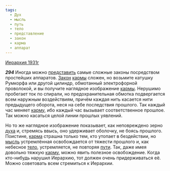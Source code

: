 ```yaml
---
tags:
  - Дух
  - мысль
  - путь
  - тело
  - представление
  - закон
  - карма
  - аппарат
---
```


[Иерархия 1931г](https://127.0.0.1:4002/agni/1931)

___294___
Иногда можно [представить](../../../tags/#представление) самые сложные законы посредством простейших аппаратов. [Закон](../../../tags/#закон) [кармы](../../../tags/#[карма](../../../tags/#карма)) сложен, но возьмите катушку Румкорфа или другой цилиндр, обмотанный электрофорной проволокой, и вы получите наглядное изображение [кармы](../../../tags/#[карма](../../../tags/#карма)). Нерушимо пробегает ток по спирали, но предохранительная обмотка подвергается всем наружным воздействиям, причём каждая нить касается нити предыдущего оборота, неся на себе последствия прошлого. Так каждый час меняет [карму](../../../tags/#[карма](../../../tags/#карма)), ибо каждый час вызывает соответственное прошлое. Так можно касаться целой линии прошлых уявлений.   

Но то же наглядное изображение показывает, как неповреждено зерно [духа](../../../tags/#Дух) и, стремясь ввысь, оно удерживает оболочку, не боясь прошлого. Поистине, [карма](../../../tags/#карма) страшна только тем, кто утопает в бездействии, но [мысль](../../../tags/#мысль) устремлённая освобождается от тяжести прошлого и, как небесное [тело](../../../tags/#тело), устремляется, не повторяя [пути](../../../tags/#путь). Так, даже имея довольно тяжкую [карму](../../../tags/#[карма](../../../tags/#карма)), можно явить полезное освобождение. Когда кто-нибудь нарушил Иерархию, тот должен очень придерживаться её. Можно советовать всем стремиться к Иерархии.   

